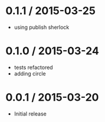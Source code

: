 
0.1.1 / 2015-03-25
==================

  * using publish sherlock

0.1.0 / 2015-03-24
==================

  * tests refactored
  * adding circle

0.0.1 / 2015-03-20
==================

  * Initial release

